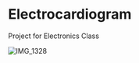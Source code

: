 # Electrocardiogram

Project for Electronics Class

![IMG_1328](https://github.com/Rui6filipe/Electrocardiogram-/assets/162214885/26d99dcf-554b-4cb5-a589-9f212ef0a681)
